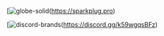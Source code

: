 [![globe-solid](https://user-images.githubusercontent.com/83478397/152672325-73a4b073-f342-47a5-b8d5-d01940b28d30.png)(https://sparkplug.pro)

[![discord-brands](https://user-images.githubusercontent.com/83478397/152672327-8a88b97c-b042-4327-9385-079ca16178d1.png)(https://discord.gg/k59wgqsBFz)


